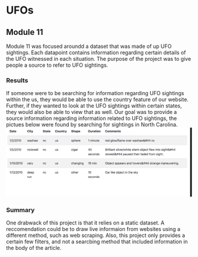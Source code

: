 # UFOs
## Module 11
Module 11 was focused aroundd a dataset that was made of up UFO sightings. Each datapoint contains information regarding certain details of the UFO witnessed in each situation. The purpose of the project was to give people a source to refer to UFO sightings. 
### Results
If someone were to be searching for information regarding UFO sightings within the us, they would be able to use the country feature of our website. Further, if they wanted to look at the UFO sightings within certain states, they would also be able to view that as well. Our goal was to provide a source information regarding information related to UFO sightings, the pictues below were found by searching for sightings in North Carolina. 
![NC_Sightings](Module11.png)
### Summary
One drabwack of this project is that it relies on a static dataset. A reccomendation could be to draw live informaion from websites using a different method, such as web scraping. Also, this project only provides a certain few filters, and not a searcbing method that included information in the body of the article.
